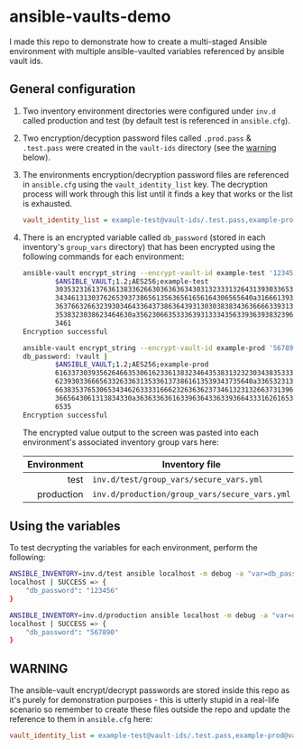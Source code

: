 # ansible-vaults-demo

I made this repo to demonstrate how to create a multi-staged Ansible environment with multiple ansible-vaulted variables referenced by ansible vault ids.

## General configuration

1. Two inventory environment directories were configured under `inv.d` called production and test (by default test is referenced in `ansible.cfg`).
1. Two encryption/decyption password files called `.prod.pass` & `.test.pass` were created in the `vault-ids` directory (see the [warning](#warning) below).
1. The environments encryption/decryption password files are referenced in `ansible.cfg` using the `vault_identity_list` key. The decryption process will work through this list until it finds a key that works or the list is exhausted.
    ```ini
    vault_identity_list = example-test@vault-ids/.test.pass,example-prod@vault-ids/.prod.pass
    ```
1. There is an encrypted variable called `db_password` (stored in each inventory's `group_vars` directory) that has been encrypted using the following commands for each environment:

    ```bash
    ansible-vault encrypt_string --encrypt-vault-id example-test '123450' --name 'db_password'db_password: !vault |
            $ANSIBLE_VAULT;1.2;AES256;example-test
            30353231613763613833626630363636343031323331326431393033653239336161646265393030
            3434613130376265393738656135636561656164306565640a316661393931336164353862363730
            36376632663239303464336437386364393130303838343636666339313731626166333737353365
            3538323038623464630a356230663533363931333435633936393832396264363433313361636132
            3461
    Encryption successful

    ansible-vault encrypt_string --encrypt-vault-id example-prod '567890' --name 'db_password'
    db_password: !vault |
            $ANSIBLE_VAULT;1.2;AES256;example-prod
            61633730393562646635306162336138323464353831323230343835333030383833636239613065
            6239303366656332633631353361373861613539343735640a336532313334646161643631333237
            66383537653065343462633331666232636362373461323132663731396236373335336336363530
            3665643061313834330a363633636163396364336339366433316261653030316334616137666166
            6535
    Encryption successful
    ```
     The encrypted value output to the screen was pasted into each environment's associated inventory group vars here:

    Environment | Inventory file |
    -----------:|--------------- |
    test        | `inv.d/test/group_vars/secure_vars.yml` |
    production  | `inv.d/production/group_vars/secure_vars.yml` |

## Using the variables

To test decrypting the variables for each environment, perform the following:

```bash
ANSIBLE_INVENTORY=inv.d/test ansible localhost -m debug -a "var=db_password"
localhost | SUCCESS => {
    "db_password": "123456"
}

ANSIBLE_INVENTORY=inv.d/production ansible localhost -m debug -a "var=db_password"
localhost | SUCCESS => {
    "db_password": "567890"
}
```

## WARNING

The ansible-vault encrypt/decrypt passwords are stored inside this repo as it's purely for demonstration purposes - this is utterly stupid in a real-life scenario so remember to create these files outside the repo and update the reference to them in `ansible.cfg` here:

```ini
vault_identity_list = example-test@vault-ids/.test.pass,example-prod@vault-ids/.prod.pass
```

